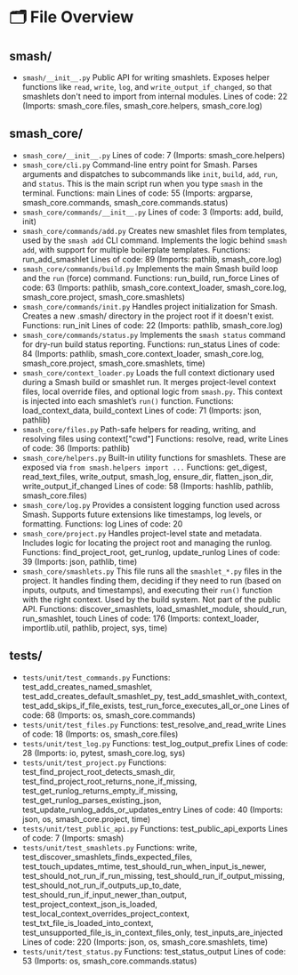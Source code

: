 # 🗂 File Overview

## smash/
- `smash/__init__.py`
    Public API for writing smashlets.
    Exposes helper functions like `read`, `write`, `log`, and `write_output_if_changed`,
    so that smashlets don't need to import from internal modules.
     Lines of code: 22
     (Imports: smash_core.files, smash_core.helpers, smash_core.log)

## smash_core/
- `smash_core/__init__.py`
     Lines of code: 7
     (Imports: smash_core.helpers)
- `smash_core/cli.py`
    Command-line entry point for Smash.
    Parses arguments and dispatches to subcommands like `init`, `build`, `add`, `run`, and `status`.
    This is the main script run when you type `smash` in the terminal.
     Functions: main
     Lines of code: 55
     (Imports: argparse, smash_core.commands, smash_core.commands.status)
- `smash_core/commands/__init__.py`
     Lines of code: 3
     (Imports: add, build, init)
- `smash_core/commands/add.py`
    Creates new smashlet files from templates, used by the `smash add` CLI command.
    Implements the logic behind `smash add`, with support for multiple boilerplate templates.
     Functions: run_add_smashlet
     Lines of code: 89
     (Imports: pathlib, smash_core.log)
- `smash_core/commands/build.py`
    Implements the main Smash build loop and the `run` (force) command.
     Functions: run_build, run_force
     Lines of code: 63
     (Imports: pathlib, smash_core.context_loader, smash_core.log, smash_core.project, smash_core.smashlets)
- `smash_core/commands/init.py`
    Handles project initialization for Smash.
    Creates a new .smash/ directory in the project root if it doesn't exist.
     Functions: run_init
     Lines of code: 22
     (Imports: pathlib, smash_core.log)
- `smash_core/commands/status.py`
    Implements the `smash status` command for dry-run build status reporting.
     Functions: run_status
     Lines of code: 84
     (Imports: pathlib, smash_core.context_loader, smash_core.log, smash_core.project, smash_core.smashlets, time)
- `smash_core/context_loader.py`
    Loads the full context dictionary used during a Smash build or smashlet run.
    It merges project-level context files, local override files, and optional logic from `smash.py`.
    This context is injected into each smashlet’s `run()` function.
     Functions: load_context_data, build_context
     Lines of code: 71
     (Imports: json, pathlib)
- `smash_core/files.py`
    Path-safe helpers for reading, writing,
    and resolving files using context["cwd"]
     Functions: resolve, read, write
     Lines of code: 36
     (Imports: pathlib)
- `smash_core/helpers.py`
    Built-in utility functions for smashlets.
    These are exposed via `from smash.helpers import ...`
     Functions: get_digest, read_text_files, write_output, smash_log, ensure_dir, flatten_json_dir, write_output_if_changed
     Lines of code: 58
     (Imports: hashlib, pathlib, smash_core.files)
- `smash_core/log.py`
    Provides a consistent logging function used across Smash.
    Supports future extensions like timestamps, log levels, or formatting.
     Functions: log
     Lines of code: 20
- `smash_core/project.py`
    Handles project-level state and metadata.
    Includes logic for locating the project root and managing the runlog.
     Functions: find_project_root, get_runlog, update_runlog
     Lines of code: 39
     (Imports: json, pathlib, time)
- `smash_core/smashlets.py`
    This file runs all the `smashlet_*.py` files in the project.
    It handles finding them, deciding if they need to run (based on inputs, outputs, and timestamps),
    and executing their `run()` function with the right context.
    Used by the build system. Not part of the public API.
     Functions: discover_smashlets, load_smashlet_module, should_run, run_smashlet, touch
     Lines of code: 176
     (Imports: context_loader, importlib.util, pathlib, project, sys, time)

## tests/
- `tests/unit/test_commands.py`
     Functions: test_add_creates_named_smashlet, test_add_creates_default_smashlet_py, test_add_smashlet_with_context, test_add_skips_if_file_exists, test_run_force_executes_all_or_one
     Lines of code: 68
     (Imports: os, smash_core.commands)
- `tests/unit/test_files.py`
     Functions: test_resolve_and_read_write
     Lines of code: 18
     (Imports: os, smash_core.files)
- `tests/unit/test_log.py`
     Functions: test_log_output_prefix
     Lines of code: 28
     (Imports: io, pytest, smash_core.log, sys)
- `tests/unit/test_project.py`
     Functions: test_find_project_root_detects_smash_dir, test_find_project_root_returns_none_if_missing, test_get_runlog_returns_empty_if_missing, test_get_runlog_parses_existing_json, test_update_runlog_adds_or_updates_entry
     Lines of code: 40
     (Imports: json, os, smash_core.project, time)
- `tests/unit/test_public_api.py`
     Functions: test_public_api_exports
     Lines of code: 7
     (Imports: smash)
- `tests/unit/test_smashlets.py`
     Functions: write, test_discover_smashlets_finds_expected_files, test_touch_updates_mtime, test_should_run_when_input_is_newer, test_should_not_run_if_run_missing, test_should_run_if_output_missing, test_should_not_run_if_outputs_up_to_date, test_should_run_if_input_newer_than_output, test_project_context_json_is_loaded, test_local_context_overrides_project_context, test_txt_file_is_loaded_into_context, test_unsupported_file_is_in_context_files_only, test_inputs_are_injected
     Lines of code: 220
     (Imports: json, os, smash_core.smashlets, time)
- `tests/unit/test_status.py`
     Functions: test_status_output
     Lines of code: 53
     (Imports: os, smash_core.commands.status)
